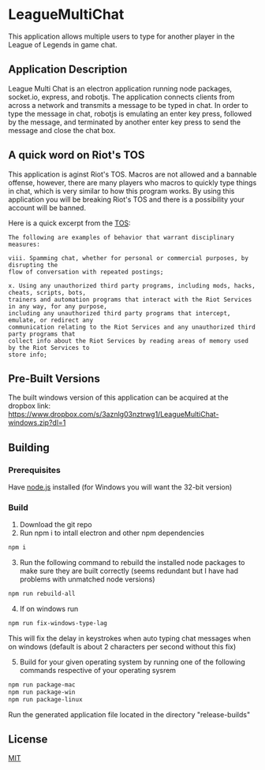# LeagueMultiChat
This application allows multiple users to type for another player in the League of Legends in game chat.

## Application Description
League Multi Chat is an electron application running node packages, socket.io, express, and robotjs. The application connects clients from across a network and transmits a message to be typed in chat. In order to type the message in chat, robotjs is emulating an enter key press, followed by the message, and terminated by another enter key press to send the message and close the chat box.

## A quick word on Riot's TOS
This application is aginst Riot's TOS. Macros are not allowed and a bannable offense, however, there are many players who macros to quickly type things in chat, which is very similar to how this program works. By using this application you will be breaking Riot's TOS and there is a possibility your account will be banned.

Here is a quick excerpt from the [TOS](https://www.riotgames.com/en/terms-of-service):

``` text
The following are examples of behavior that warrant disciplinary measures:

viii. Spamming chat, whether for personal or commercial purposes, by disrupting the 
flow of conversation with repeated postings;

x. Using any unauthorized third party programs, including mods, hacks, cheats, scripts, bots,
trainers and automation programs that interact with the Riot Services in any way, for any purpose,
including any unauthorized third party programs that intercept, emulate, or redirect any 
communication relating to the Riot Services and any unauthorized third party programs that 
collect info about the Riot Services by reading areas of memory used by the Riot Services to 
store info;
```

## Pre-Built Versions
The built windows version of this application can be acquired at the dropbox link: https://www.dropbox.com/s/3aznlg03nztrwg1/LeagueMultiChat-windows.zip?dl=1

## Building

### Prerequisites
Have [node.js](https://nodejs.org/) installed (for Windows you will want the 32-bit version)

### Build
1. Download the git repo
2. Run npm i to intall electron and other npm dependencies
```bash
npm i
```

3. Run the following command to rebuild the installed node packages to make sure they are built correctly (seems redundant but I have had problems with unmatched node versions)

```bash
npm run rebuild-all
```

4. If on windows run 
```bash
npm run fix-windows-type-lag
```
This will fix the delay in keystrokes when auto typing chat messages when on windows (default is about 2 characters per second without this fix)

5. Build for your given operating system by running one of the following commands respective of your operating sysrem
```bash
npm run package-mac
npm run package-win
npm run package-linux
```
Run the generated application file located in the directory "release-builds"

## License
[MIT](https://choosealicense.com/licenses/mit/)
